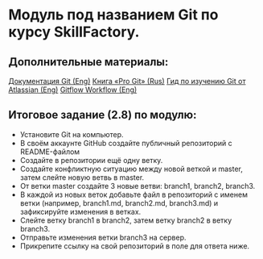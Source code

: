 # Модуль под названием **Git** по курсу SkillFactory.

## Дополнительные материалы:
[Документация Git (Eng)](https://git-scm.com/docs)
[Книга «Pro Git» (Rus)](https://git-scm.com/book/ru/v2)
[Гид по изучению Git от Atlassian (Eng)](https://www.atlassian.com/git/tutorials/learn-git-with-bitbucket-cloud)
[Gitflow Workflow (Eng)](https://www.atlassian.com/ru/git/tutorials/comparing-workflows/gitflow-workflow)

## Итоговое задание (2.8) по модулю:
* Установите Git на компьютер.
* В своём аккаунте GitHub создайте публичный репозиторий с README-файлом
* Создайте в репозитории ещё одну ветку.
* Создайте конфликтную ситуацию между новой веткой и master, затем слейте новую ветвь в master.
* От ветки master создайте 3 новые ветви: branch1, branch2, branch3.
* В каждой из новых веток добавьте файл в репозиторий с именем ветки (например, branch1.md, branch2.md, branch3.md) и зафиксируйте изменения в ветках.
* Слейте ветку branch1 в branch2, затем ветку branch2 в ветку branch3.
* Отправьте изменения ветки branch3 на сервер.
* Прикрепите ссылку на свой репозиторий в поле для ответа ниже.
